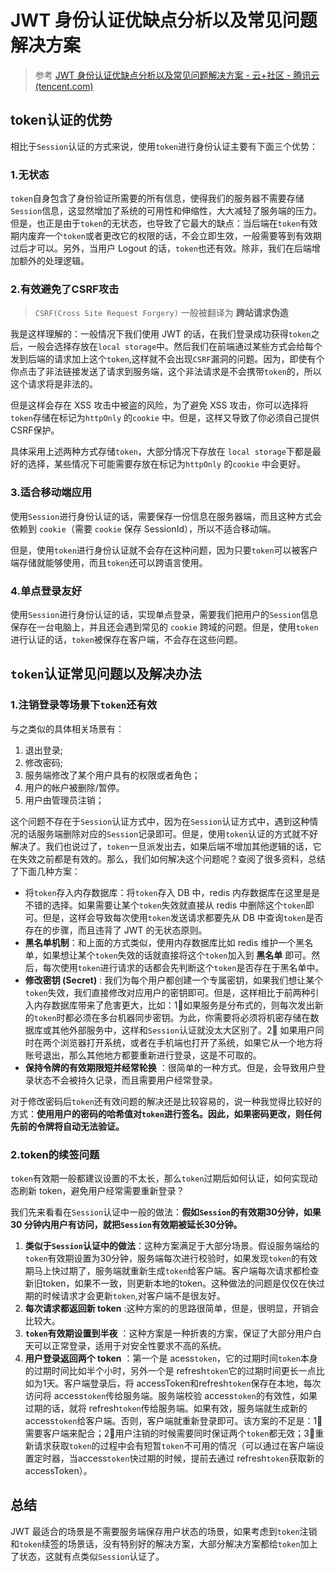 # JWT 身份认证优缺点分析以及常见问题解决方案
> 参考 [JWT 身份认证优缺点分析以及常见问题解决方案 - 云+社区 - 腾讯云 (tencent.com)](https://cloud.tencent.com/developer/article/1519926)

## token认证的优势

相比于`Session`认证的方式来说，使用`token`进行身份认证主要有下面三个优势：

### 1.无状态

`token`自身包含了身份验证所需要的所有信息，使得我们的服务器不需要存储`Session`信息，这显然增加了系统的可用性和伸缩性，大大减轻了服务端的压力。但是，也正是由于`token`的无状态，也导致了它最大的缺点：当后端在`token`有效期内废弃一个`token`或者更改它的权限的话，不会立即生效，一般需要等到有效期过后才可以。另外，当用户 Logout 的话，`token`也还有效。除非，我们在后端增加额外的处理逻辑。

### 2.有效避免了CSRF攻击
> `CSRF(Cross Site Request Forgery)` 一般被翻译为 **跨站请求伪造**

我是这样理解的：一般情况下我们使用 JWT 的话，在我们登录成功获得`token`之后，一般会选择存放在`local storage`中。然后我们在前端通过某些方式会给每个发到后端的请求加上这个`token`,这样就不会出现`CSRF`漏洞的问题。因为，即使有个你点击了非法链接发送了请求到服务端，这个非法请求是不会携带`token`的，所以这个请求将是非法的。

但是这样会存在 XSS 攻击中被盗的风险，为了避免 XSS 攻击，你可以选择将`token`存储在标记为`httpOnly` 的`cookie` 中。但是，这样又导致了你必须自己提供CSRF保护。

具体采用上述两种方式存储`token`，大部分情况下存放在 `local storage`下都是最好的选择，某些情况下可能需要存放在标记为`httpOnly` 的``cookie`` 中会更好。

### **3.适合移动端应用**

使用`Session`进行身份认证的话，需要保存一份信息在服务器端，而且这种方式会依赖到 `cookie`（需要 `cookie` 保存 SessionId），所以不适合移动端。

但是，使用`token`进行身份认证就不会存在这种问题，因为只要`token`可以被客户端存储就能够使用，而且`token`还可以跨语言使用。

### **4.单点登录友好**

使用`Session`进行身份认证的话，实现单点登录，需要我们把用户的`Session`信息保存在一台电脑上，并且还会遇到常见的 `cookie` 跨域的问题。但是，使用`token`进行认证的话，`token`被保存在客户端，不会存在这些问题。

## **`token`认证常见问题以及解决办法**

### **1.注销登录等场景下`token`还有效**

与之类似的具体相关场景有：

1.  退出登录;
2.  修改密码;
3.  服务端修改了某个用户具有的权限或者角色；
4.  用户的帐户被删除/暂停。
5.  用户由管理员注销；

这个问题不存在于`Session`认证方式中，因为在`Session`认证方式中，遇到这种情况的话服务端删除对应的`Session`记录即可。但是，使用`token`认证的方式就不好解决了。我们也说过了，`token`一旦派发出去，如果后端不增加其他逻辑的话，它在失效之前都是有效的。那么，我们如何解决这个问题呢？查阅了很多资料，总结了下面几种方案：

-   将`token`存入内存数据库：将`token`存入 DB 中，redis 内存数据库在这里是是不错的选择。如果需要让某个`token`失效就直接从 redis 中删除这个`token`即可。但是，这样会导致每次使用`token`发送请求都要先从 DB 中查询`token`是否存在的步骤，而且违背了 JWT 的无状态原则。
-   **黑名单机制**：和上面的方式类似，使用内存数据库比如 redis 维护一个黑名单，如果想让某个`token`失效的话就直接将这个`token`加入到 **黑名单** 即可。然后，每次使用`token`进行请求的话都会先判断这个`token`是否存在于黑名单中。
-   **修改密钥 (Secret)** : 我们为每个用户都创建一个专属密钥，如果我们想让某个`token`失效，我们直接修改对应用户的密钥即可。但是，这样相比于前两种引入内存数据库带来了危害更大，比如：1⃣️如果服务是分布式的，则每次发出新的`token`时都必须在多台机器同步密钥。为此，你需要将必须将机密存储在数据库或其他外部服务中，这样和`Session`认证就没太大区别了。2⃣️ 如果用户同时在两个浏览器打开系统，或者在手机端也打开了系统，如果它从一个地方将账号退出，那么其他地方都要重新进行登录，这是不可取的。
-   **保持令牌的有效期限短并经常轮换** ：很简单的一种方式。但是，会导致用户登录状态不会被持久记录，而且需要用户经常登录。

对于修改密码后`token`还有效问题的解决还是比较容易的，说一种我觉得比较好的方式：**使用用户的密码的哈希值对`token`进行签名。因此，如果密码更改，则任何先前的令牌将自动无法验证。**

### **2.token的续签问题**

`token`有效期一般都建议设置的不太长，那么`token`过期后如何认证，如何实现动态刷新 token，避免用户经常需要重新登录？

我们先来看看在`Session`认证中一般的做法：**假如`Session`的有效期30分钟，如果 30 分钟内用户有访问，就把`Session`有效期被延长30分钟。**

1.  **类似于`Session`认证中的做法**：这种方案满足于大部分场景。假设服务端给的`token`有效期设置为30分钟，服务端每次进行校验时，如果发现`token`的有效期马上快过期了，服务端就重新生成`token`给客户端。客户端每次请求都检查新旧token，如果不一致，则更新本地的token。这种做法的问题是仅仅在快过期的时候请求才会更新`token`,对客户端不是很友好。
2.  **每次请求都返回新 token** :这种方案的的思路很简单，但是，很明显，开销会比较大。
3.  **`token`有效期设置到半夜** ：这种方案是一种折衷的方案，保证了大部分用户白天可以正常登录，适用于对安全性要求不高的系统。
4.  **用户登录返回两个 token** ：第一个是 acess`token`，它的过期时间`token`本身的过期时间比如半个小时，另外一个是 refresh`token`它的过期时间更长一点比如为1天。客户端登录后，将 accessToken和refresh`token`保存在本地，每次访问将 access`token`传给服务端。服务端校验 access`token`的有效性，如果过期的话，就将 refresh`token`传给服务端。如果有效，服务端就生成新的 access`token`给客户端。否则，客户端就重新登录即可。该方案的不足是：1⃣️需要客户端来配合；2⃣️用户注销的时候需要同时保证两个`token`都无效；3⃣️重新请求获取`token`的过程中会有短暂`token`不可用的情况（可以通过在客户端设置定时器，当access`token`快过期的时候，提前去通过 refresh`token`获取新的accessToken）。

## **总结**

JWT 最适合的场景是不需要服务端保存用户状态的场景，如果考虑到`token`注销和`token`续签的场景话，没有特别好的解决方案，大部分解决方案都给`token`加上了状态，这就有点类似`Session`认证了。